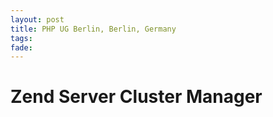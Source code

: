 ```yaml
---
layout: post
title: PHP UG Berlin, Berlin, Germany 
tags: 
fade: 
---
```

# Zend Server Cluster Manager
